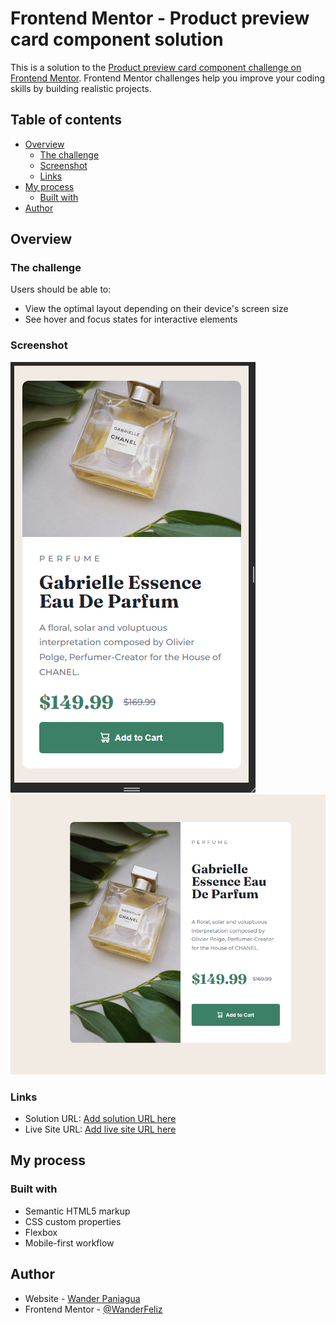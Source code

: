 # Frontend Mentor - Product preview card component solution

This is a solution to the [Product preview card component challenge on Frontend Mentor](https://www.frontendmentor.io/challenges/product-preview-card-component-GO7UmttRfa). Frontend Mentor challenges help you improve your coding skills by building realistic projects. 

## Table of contents

- [Overview](#overview)
  - [The challenge](#the-challenge)
  - [Screenshot](#screenshot)
  - [Links](#links)
- [My process](#my-process)
  - [Built with](#built-with)
- [Author](#author)

## Overview

### The challenge

Users should be able to:

- View the optimal layout depending on their device's screen size
- See hover and focus states for interactive elements

### Screenshot

![Mobile View](./images/screenshot-mobile.png)
![Desktop View](./images/screenshot-desktop.png)

### Links

- Solution URL: [Add solution URL here](https://github.com/WanderFeliz/product-preview-card-component)
- Live Site URL: [Add live site URL here](https://wanderfeliz.github.io/product-preview-card-component)

## My process

### Built with

- Semantic HTML5 markup
- CSS custom properties
- Flexbox
- Mobile-first workflow

## Author

- Website - [Wander Paniagua](https://wanderfeliz.github.io/me)
- Frontend Mentor - [@WanderFeliz](https://www.frontendmentor.io/profile/WanderFeliz)